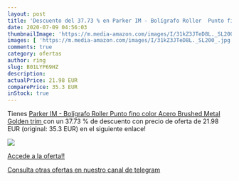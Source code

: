 ```yaml
---
layout: post
title: 'Descuento del 37.73 % en Parker IM - Bolígrafo Roller  Punto fino'
date: 2020-07-09 04:56:03
thumbnailImage: 'https://m.media-amazon.com/images/I/31kZ3JTeD8L._SL200_.jpg'
images: [ 'https://m.media-amazon.com/images/I/31kZ3JTeD8L._SL200_.jpg' ]
comments: true
category: ofertas
author: ring
slug: B01LYP69HZ
description:
actualPrice: 21.98 EUR
comparePrice: 35.3 EUR
inStock: true
---
```


Tienes [Parker IM - Bolígrafo Roller  Punto fino  color Acero  Brushed Metal Golden trim ](https://www.amazon.com/dp/B01LYP69HZ/?tag=redken08-20) con un 37.73 % de descuento con precio de oferta de 21.98 EUR (original: 35.3 EUR) en el siguiente enlace!

[![](https://m.media-amazon.com/images/I/31kZ3JTeD8L._SL200_.jpg)](https://www.amazon.com/dp/B01LYP69HZ/?tag=redken08-20)

[Accede a la oferta!!](https://www.amazon.com/dp/B01LYP69HZ/?tag=redken08-20)

[Consulta otras ofertas en nuestro canal de telegram](https://t.me/s/ofertas25)
